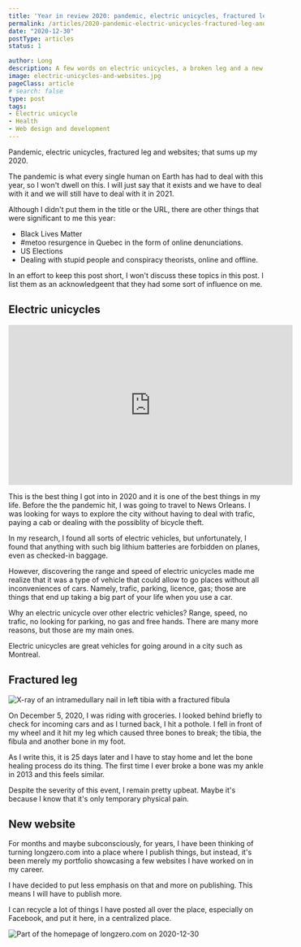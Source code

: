 ```yaml
---
title: 'Year in review 2020: pandemic, electric unicycles, fractured leg and websites'
permalink: /articles/2020-pandemic-electric-unicycles-fractured-leg-and-websites
date: "2020-12-30"
postType: articles
status: 1

author: Long
description: A few words on electric unicycles, a broken leg and a new website.
image: electric-unicycles-and-websites.jpg
pageClass: article
# search: false
type: post
tags:
- Electric unicycle
- Health
- Web design and development
---
```


Pandemic, electric unicycles, fractured leg and websites; that sums up my 2020.

The pandemic is what every single human on Earth has had to deal with this year, so I won't dwell on this. I will just say that it exists and we have to deal with it and we will still have to deal with it in 2021.

Although I didn't put them in the title or the URL, there are other things that were significant to me this year:

* Black Lives Matter
* #metoo resurgence in Quebec in the form of online denunciations.
* US Elections
* Dealing with stupid people and conspiracy theorists, online and offline.

In an effort to keep this post short, I won't discuss these topics in this post. I list them as an acknowledgeent that they had some sort of influence on me.

## Electric unicycles

<div class="video-wrapper">
  <iframe width="560" height="315" src="https://www.youtube.com/embed/WAN6L0FYmD0" frameborder="0" allow="accelerometer; autoplay; clipboard-write; encrypted-media; gyroscope; picture-in-picture" allowfullscreen></iframe>
</div>

This is the best thing I got into in 2020 and it is one of the best things in my life. Before the the pandemic hit, I was going to travel to News Orleans. I was looking for ways to explore the city without having to deal with trafic, paying a cab or dealing with the possiblity of bicycle theft.

In my research, I found all sorts of electric vehicles, but unfortunately, I found that anything with such big lithium batteries are forbidden on planes, even as checked-in baggage.

However, discovering the range and speed of electric unicycles made me realize that it was a type of vehicle that could allow to go places without all inconveniences of cars. Namely, trafic, parking, licence, gas; those are things that end up taking a big part of your life when you use a car.

Why an electric unicycle over other electric vehicles? Range, speed, no trafic, no looking for parking, no gas and free hands. There are many more reasons, but those are my main ones.

Electric unicycles are great vehicles for going around in a city such as Montreal.

## Fractured leg

![X-ray of an intramedullary nail in left tibia with a fractured fibula](/images/articles/electric-unicycles-and-websites-broken-bones.jpg)

On December 5, 2020, I was riding with groceries. I looked behind briefly to check for incoming cars and as I turned back, I hit a pothole. I fell in front of my wheel and it hit my leg which caused three bones to break; the tibia, the fibula and another bone in my foot.

As I write this, it is 25 days later and I have to stay home and let the bone healing process do its thing. The first time I ever broke a bone was my ankle in 2013 and this feels similar.

Despite the severity of this event, I remain pretty upbeat. Maybe it's because I know that it's only temporary physical pain.

## New website

For months and maybe subconsciously, for years, I have been thinking of turning longzero.com into a place where I publish things, but instead, it's been merely my portfolio showcasing a few websites I have worked on in my career.

I have decided to put less emphasis on that and more on publishing. This means I will have to publish more.

I can recycle a lot of things I have posted all over the place, especially on Facebook, and put it here, in a centralized place.

![Part of the homepage of longzero.com on 2020-12-30](/images/articles/electric-unicycles-and-websites-new-website.png)
